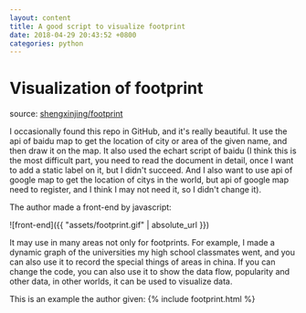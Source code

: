 ```yaml
---
layout: content
title: A good script to visualize footprint
date: 2018-04-29 20:43:52 +0800
categories: python
---
```


# Visualization of footprint

source: [shengxinjing/footprint](https://github.com/shengxinjing/footprint)

I occasionally found this repo in GitHub, and it's really beautiful. It use the api of baidu map to get the location of city or area of the given name, and then draw it on the map. It also used the echart script of baidu (I think this is the most difficult part, you need to read the document in detail, once I want to add a static label on it, but I didn't succeed. And I also want to use api of google map to get the location of citys in the world, but api of google map need to register, and I think I may not need it, so I didn't change it).

The author made a front-end by javascript:

![front-end]({{ "assets/footprint.gif" | absolute_url }})

It may use in many areas not only for footprints. For example, I made a dynamic graph of the universities my high school classmates went, and you can also use it to record the special things of areas in china. If you can change the code, you can also use it to show the data flow, popularity and other data, in other worlds, it can be used to visualize data.

This is an example the author given:
{% include footprint.html %}
